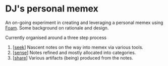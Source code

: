 # DJ's personal memex

An on-going experiment in creating and leveraging a personal memex using [Foam](https://foambubble.githubio/). Some background on rationale and design.

Currently organised around a three step process

1. [[seek]]
   Nascent notes on the way into memex via various tools.
2. [[sense]]
   Notes refined and mostly allocated into categories.
3. [[share]]
   Various artifacts (being) produced from the notes.

[//begin]: # "Autogenerated link references for markdown compatibility"
[share]: share/share "Share"
[seek]: seek/seek "Seek"
[sense]: share/sense "Share"
[//end]: # "Autogenerated link references"